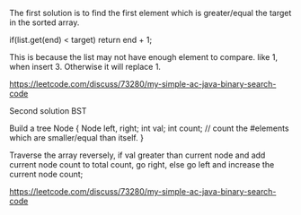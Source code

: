 The first solution is to find the first element which is greater/equal the target in the sorted array.

if(list.get(end) < target) return end + 1;

This is because the list may not have enough element to compare. like 1, when insert 3. Otherwise it will replace 1.

https://leetcode.com/discuss/73280/my-simple-ac-java-binary-search-code

Second solution
BST

Build a tree Node 
{
Node left, right;
int val;
int count; // count the #elements which are smaller/equal than itself. 
}

Traverse the array reversely, if val greater than current node and add current node count to total count, go right, else go left and increase the current node count;

https://leetcode.com/discuss/73280/my-simple-ac-java-binary-search-code